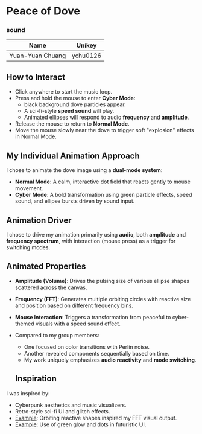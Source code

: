 # Peace of Dove 
### sound

| Name              | Unikey     |  
|-------------------|------------|  
| Yuan-Yuan Chuang  | ychu0126   |

## How to Interact

- Click anywhere to start the music loop.
- Press and hold the mouse to enter **Cyber Mode**:
  -  black background dove particles appear.
  - A sci-fi-style **speed sound** will play.
  - Animated ellipses will respond to audio **frequency** and **amplitude**.
- Release the mouse to return to **Normal Mode**.
- Move the mouse slowly near the dove to trigger soft "explosion" effects in Normal Mode.

## My Individual Animation Approach

I chose to animate the dove image using a **dual-mode system**:
- **Normal Mode**: A calm, interactive dot field that reacts gently to mouse movement.
- **Cyber Mode**: A bold transformation using green particle effects, speed sound, and ellipse bursts driven by sound input.

## Animation Driver

I chose to drive my animation primarily using **audio**, both **amplitude** and **frequency spectrum**, with interaction (mouse press) as a trigger for switching modes.

## Animated Properties

- **Amplitude (Volume)**: Drives the pulsing size of various ellipse shapes scattered across the canvas.
- **Frequency (FFT)**: Generates multiple orbiting circles with reactive size and position based on different frequency bins.
- **Mouse Interaction**: Triggers a transformation from peaceful to cyber-themed visuals with a speed sound effect.
- Compared to my group members:
  - One focused on color transitions with Perlin noise.
  - Another revealed components sequentially based on time.
  - My work uniquely emphasizes **audio reactivity** and **mode switching**.

  ## Inspiration

I was inspired by:
- Cyberpunk aesthetics and music visualizers.
- Retro-style sci-fi UI and glitch effects.
- [Example](https://media.giphy.com/media/3o6Mbbs879ozZ9Yic0/giphy.gif): Orbiting reactive shapes inspired my FFT visual output.
- [Example](https://giphy.com/gifs/animation-techno-digital-3o7bu3XilJ5BOiSGic): Use of green glow and dots in futuristic UI.